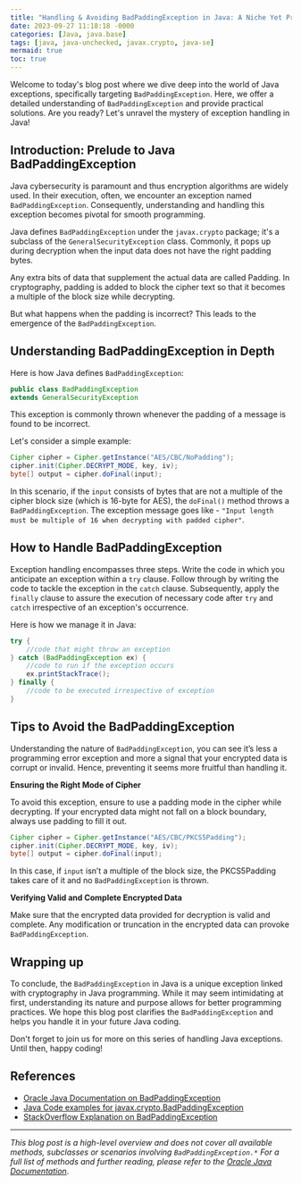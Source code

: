 ```yaml
---
title: "Handling & Avoiding BadPaddingException in Java: A Niche Yet Prominent Exception"
date: 2023-09-27 11:18:18 -0000
categories: [Java, java.base]
tags: [java, java-unchecked, javax.crypto, java-se]
mermaid: true
toc: true
---
```



Welcome to today's blog post where we dive deep into the world of Java exceptions, specifically targeting `BadPaddingException`. Here, we offer a detailed understanding of `BadPaddingException` and provide practical solutions. Are you ready? Let's unravel the mystery of exception handling in Java!

## Introduction: Prelude to Java BadPaddingException

Java cybersecurity is paramount and thus encryption algorithms are widely used. In their execution, often, we encounter an exception named `BadPaddingException`. Consequently, understanding and handling this exception becomes pivotal for smooth programming.

Java defines `BadPaddingException` under the `javax.crypto` package; it's a subclass of the `GeneralSecurityException` class. Commonly, it pops up during decryption when the input data does not have the right padding bytes.

Any extra bits of data that supplement the actual data are called Padding. In cryptography, padding is added to block the cipher text so that it becomes a multiple of the block size while decrypting.

But what happens when the padding is incorrect? This leads to the emergence of the `BadPaddingException`. 

## Understanding BadPaddingException in Depth

Here is how Java defines `BadPaddingException`:

```java
public class BadPaddingException
extends GeneralSecurityException
```

This exception is commonly thrown whenever the padding of a message is found to be incorrect. 

Let's consider a simple example:

```java
Cipher cipher = Cipher.getInstance("AES/CBC/NoPadding");
cipher.init(Cipher.DECRYPT_MODE, key, iv);
byte[] output = cipher.doFinal(input);
```

In this scenario, if the `input` consists of bytes that are not a multiple of the cipher block size (which is 16-byte for AES), the `doFinal()` method throws a `BadPaddingException`. The exception message goes like - `"Input length must be multiple of 16 when decrypting with padded cipher"`. 

## How to Handle BadPaddingException

Exception handling encompasses three steps. Write the code in which you anticipate an exception within a `try` clause. Follow through by writing the code to tackle the exception in the `catch` clause. Subsequently, apply the `finally` clause to assure the execution of necessary code after `try` and `catch` irrespective of an exception's occurrence.

Here is how we manage it in Java:

```java
try {
    //code that might throw an exception
} catch (BadPaddingException ex) {
    //code to run if the exception occurs
    ex.printStackTrace();
} finally {
    //code to be executed irrespective of exception
}
```

## Tips to Avoid the BadPaddingException

Understanding the nature of `BadPaddingException`, you can see it’s less a programming error exception and more a signal that your encrypted data is corrupt or invalid. Hence, preventing it seems more fruitful than handling it.

**Ensuring the Right Mode of Cipher**

To avoid this exception, ensure to use a padding mode in the cipher while decrypting. If your encrypted data might not fall on a block boundary, always use padding to fill it out.

```java
Cipher cipher = Cipher.getInstance("AES/CBC/PKCS5Padding");
cipher.init(Cipher.DECRYPT_MODE, key, iv);
byte[] output = cipher.doFinal(input);
```

In this case, if `input` isn’t a multiple of the block size, the PKCS5Padding takes care of it and no `BadPaddingException` is thrown.

**Verifying Valid and Complete Encrypted Data**

Make sure that the encrypted data provided for decryption is valid and complete. Any modification or truncation in the encrypted data can provoke `BadPaddingException`.

## Wrapping up

To conclude, the `BadPaddingException` in Java is a unique exception linked with cryptography in Java programming. While it may seem intimidating at first, understanding its nature and purpose allows for better programming practices. We hope this blog post clarifies the `BadPaddingException` and helps you handle it in your future Java coding.

Don't forget to join us for more on this series of handling Java exceptions. Until then, happy coding!

## References

- [Oracle Java Documentation on BadPaddingException](https://docs.oracle.com/javase/7/docs/api/javax/crypto/BadPaddingException.html)
- [Java Code examples for javax.crypto.BadPaddingException](https://www.programcreek.com/java-api-examples/?api=javax.crypto.BadPaddingException)
- [StackOverflow Explanation on BadPaddingException](https://stackoverflow.com/questions/10479658/badpaddingexception-in-java)

---

*This blog post is a high-level overview and does not cover all available methods, subclasses or scenarios involving `BadPaddingException.*` For a full list of methods and further reading, please refer to the [Oracle Java Documentation](https://docs.oracle.com/javase/7/docs/api/javax/crypto/BadPaddingException.html)*.